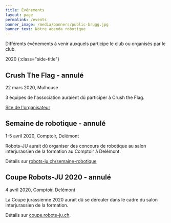 ```yaml
---
title: Événements
layout: page
permalink: /events
banner_image: /media/banners/public-brugg.jpg
banner_text: Notre agenda robotique
---
```


Différents événements à venir auxquels participe le club ou organisés par le club.

2020
{:class="side-title"}

## Crush The Flag - annulé

<i class="fa fa-calendar"></i> 22 mars 2020, Mulhouse

3 équipes de l'association auraient dû participer à Crush the Flag.

[Site de l'organisateur](https://kidslab.education/evenements-challenges/crush-the-flag/)

## Semaine de robotique - annulé

<i class="fa fa-calendar"></i> 1-5 avril 2020, Comptoir, Delémont

Robots-JU aurait dû organiser des concours de robotique au salon interjurassien de la formation au Comptoir à Delémont.

Détails sur [robots-ju.ch/semaine-robotique](/semaine-robotique-2020)

## Coupe Robots-JU 2020 - annulé

<i class="fa fa-calendar"></i> 4 avril 2020, Comptoir, Delémont

La Coupe jurassienne 2020 aurait dû se dérouler dans le cadre du salon interjurassien de la formation.

Détails sur [coupe.robots-ju.ch](https://coupe.robots-ju.ch/).
